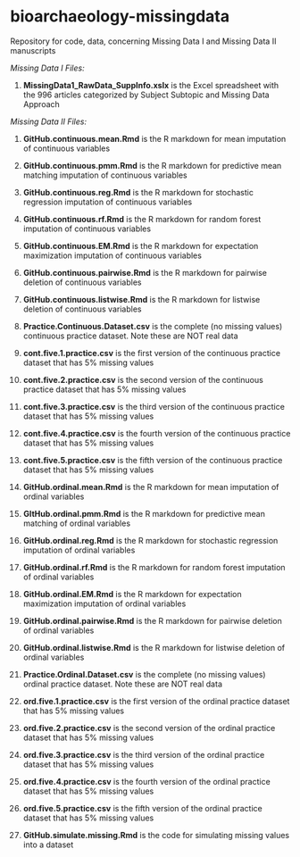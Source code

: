 # bioarchaeology-missingdata
Repository for code, data, concerning Missing Data I and Missing Data II manuscripts

*Missing Data I Files:*<br>
1) **MissingData1_RawData_SuppInfo.xslx** is the Excel spreadsheet with the 996 articles categorized by Subject Subtopic and Missing Data Approach<br>

*Missing Data II Files:*<br>
1) **GitHub.continuous.mean.Rmd** is the R markdown for mean imputation of continuous variables<br>
2) **GitHub.continuous.pmm.Rmd** is the R markdown for predictive mean matching imputation of continuous variables<br>
3) **GitHub.continuous.reg.Rmd** is the R markdown for stochastic regression imputation of continuous variables<br>
4) **GitHub.continuous.rf.Rmd** is the R markdown for random forest imputation of continuous variables<br>
5) **GitHub.continuous.EM.Rmd** is the R markdown for expectation maximization imputation of continuous variables<br>
6) **GitHub.continuous.pairwise.Rmd** is the R markdown for pairwise deletion of continuous variables<br>
7) **GitHub.continuous.listwise.Rmd** is the R markdown for listwise deletion of continuous variables<br>
8) **Practice.Continuous.Dataset.csv** is the complete (no missing values) continuous practice dataset. Note these are NOT real data<br>
9) **cont.five.1.practice.csv** is the first version of the continuous practice dataset that has 5% missing values<br>
10) **cont.five.2.practice.csv** is the second version of the continuous practice dataset that has 5% missing values<br>
11) **cont.five.3.practice.csv** is the third version of the continuous practice dataset that has 5% missing values<br>
12) **cont.five.4.practice.csv** is the fourth version of the continuous practice dataset that has 5% missing values<br>
13) **cont.five.5.practice.csv** is the fifth version of the continuous practice dataset that has 5% missing values<br>

14) **GitHub.ordinal.mean.Rmd** is the R markdown for mean imputation of ordinal variables<br>
15) **GItHub.ordinal.pmm.Rmd** is the R markdown for predictive mean matching of ordinal variables<br>
16) **GitHub.ordinal.reg.Rmd** is the R markdown for stochastic regression imputation of ordinal variables<br>
17) **GitHub.ordinal.rf.Rmd** is the R markdown for random forest imputation of ordinal variables<br>
18) **GitHub.ordinal.EM.Rmd** is the R markdown for expectation maximization imputation of ordinal variables<br>
19) **GitHub.ordinal.pairwise.Rmd** is the R markdown for pairwise deletion of ordinal variables<br>
20) **GitHub.ordinal.listwise.Rmd** is the R markdown for listwise deletion of ordinal variables<br>
21) **Practice.Ordinal.Dataset.csv** is the complete (no missing values) ordinal practice dataset. Note these are NOT real data<br>
22) **ord.five.1.practice.csv** is the first version of the ordinal practice dataset that has 5% missing values<br>
23) **ord.five.2.practice.csv** is the second version of the ordinal practice dataset that has 5% missing values<br>
24) **ord.five.3.practice.csv** is the third version of the ordinal practice dataset that has 5% missing values<br>
25) **ord.five.4.practice.csv** is the fourth version of the ordinal practice dataset that has 5% missing values<br>
26) **ord.five.5.practice.csv** is the fifth version of the ordinal practice dataset that has 5% missing values<br>

27) **GitHub.simulate.missing.Rmd** is the code for simulating missing values into a dataset

